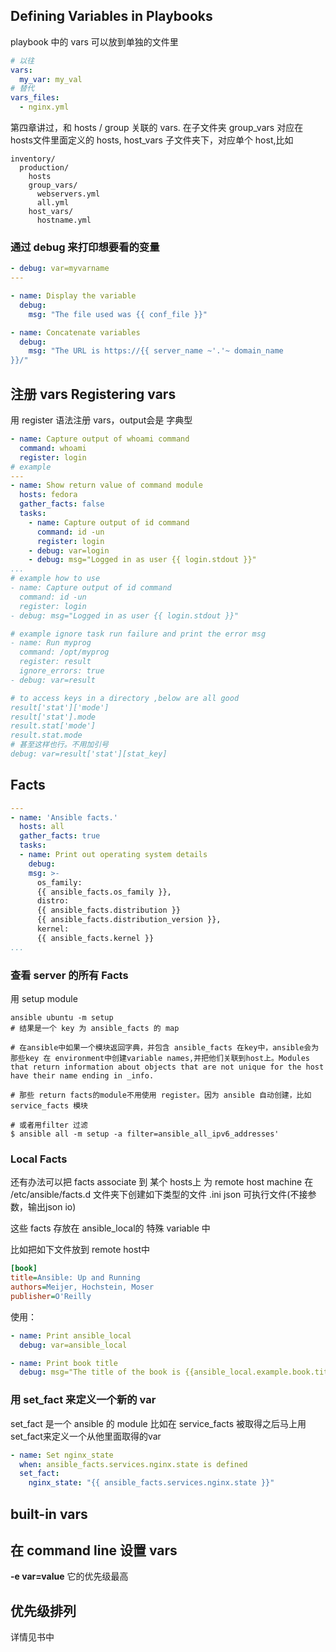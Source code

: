 
## Defining Variables in Playbooks
playbook 中的 vars 可以放到单独的文件里
```yaml
# 以往
vars:
  my_var: my_val
# 替代
vars_files:
  - nginx.yml
```
第四章讲过，和 hosts / group 关联的 vars. 在子文件夹 group_vars 对应在 hosts文件里面定义的 hosts, host_vars 子文件夹下，对应单个 host,比如
```shell
inventory/
  production/
    hosts
    group_vars/
      webservers.yml
      all.yml
    host_vars/
      hostname.yml
```

### 通过 debug 来打印想要看的变量
```yml
- debug: var=myvarname
---

- name: Display the variable
  debug:
    msg: "The file used was {{ conf_file }}"

- name: Concatenate variables
  debug:
    msg: "The URL is https://{{ server_name ~'.'~ domain_name
}}/"
```

## 注册 vars Registering vars
用 register 语法注册 vars，output会是 字典型
```yml
- name: Capture output of whoami command
  command: whoami
  register: login
# example
---
- name: Show return value of command module
  hosts: fedora
  gather_facts: false
  tasks:
    - name: Capture output of id command
      command: id -un
      register: login
    - debug: var=login
    - debug: msg="Logged in as user {{ login.stdout }}"
...
# example how to use
- name: Capture output of id command
  command: id -un
  register: login
- debug: msg="Logged in as user {{ login.stdout }}"

# example ignore task run failure and print the error msg
- name: Run myprog
  command: /opt/myprog
  register: result
  ignore_errors: true
- debug: var=result

# to access keys in a directory ,below are all good
result['stat']['mode']
result['stat'].mode
result.stat['mode']
result.stat.mode
# 甚至这样也行。不用加引号
debug: var=result['stat'][stat_key]
```

## Facts
```yaml
---
- name: 'Ansible facts.'
  hosts: all
  gather_facts: true
  tasks:
  - name: Print out operating system details
    debug:
    msg: >-
      os_family:
      {{ ansible_facts.os_family }},
      distro:
      {{ ansible_facts.distribution }}
      {{ ansible_facts.distribution_version }},
      kernel:
      {{ ansible_facts.kernel }}
...
```

### 查看 server 的所有 Facts
用 setup module
```shell
ansible ubuntu -m setup
# 结果是一个 key 为 ansible_facts 的 map

# 在ansible中如果一个模块返回字典，并包含 ansible_facts 在key中，ansible会为那些key 在 environment中创建variable names,并把他们关联到host上。Modules that return information about objects that are not unique for the host have their name ending in _info.

# 那些 return facts的module不用使用 register。因为 ansible 自动创建，比如 service_facts 模块

# 或者用filter 过滤
$ ansible all -m setup -a filter=ansible_all_ipv6_addresses'
```

### Local Facts
还有办法可以把 facts associate 到 某个 hosts上
为 remote host machine 在 /etc/ansible/facts.d 文件夹下创建如下类型的文件
.ini json 可执行文件(不接参数，输出json io)

这些 facts 存放在 ansible_local的 特殊 variable 中

比如把如下文件放到 remote host中
```ini /etc/ansible/facts.d/example.fact
[book]
title=Ansible: Up and Running
authors=Meijer, Hochstein, Moser
publisher=O'Reilly
```
使用：
```yml
- name: Print ansible_local
  debug: var=ansible_local

- name: Print book title
  debug: msg="The title of the book is {{ansible_local.example.book.title }}"
```

### 用 set_fact 来定义一个新的 var

set_fact 是一个 ansible 的 module
比如在 service_facts 被取得之后马上用 set_fact来定义一个从他里面取得的var

```yaml
- name: Set nginx_state
  when: ansible_facts.services.nginx.state is defined
  set_fact:
    nginx_state: "{{ ansible_facts.services.nginx.state }}"
```

## built-in vars

## 在 command line 设置 vars
**-e var=value** 它的优先级最高

## 优先级排列
详情见书中